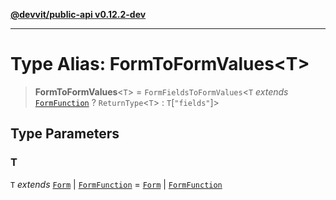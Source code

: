 [**@devvit/public-api v0.12.2-dev**](../README.md)

---

# Type Alias: FormToFormValues\<T\>

> **FormToFormValues**\<`T`\> = `FormFieldsToFormValues`\<`T` _extends_ [`FormFunction`](FormFunction.md) ? `ReturnType`\<`T`\> : `T`\[`"fields"`\]\>

## Type Parameters

### T

`T` _extends_ [`Form`](Form.md) \| [`FormFunction`](FormFunction.md) = [`Form`](Form.md) \| [`FormFunction`](FormFunction.md)
